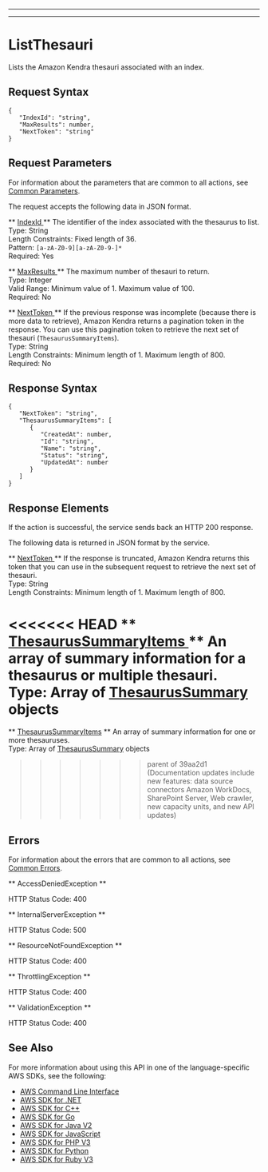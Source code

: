--------

--------

# ListThesauri<a name="API_ListThesauri"></a>

Lists the Amazon Kendra thesauri associated with an index\.

## Request Syntax<a name="API_ListThesauri_RequestSyntax"></a>

```
{
   "IndexId": "string",
   "MaxResults": number,
   "NextToken": "string"
}
```

## Request Parameters<a name="API_ListThesauri_RequestParameters"></a>

For information about the parameters that are common to all actions, see [Common Parameters](CommonParameters.md)\.

The request accepts the following data in JSON format\.

 ** [ IndexId ](#API_ListThesauri_RequestSyntax) **   <a name="Kendra-ListThesauri-request-IndexId"></a>
The identifier of the index associated with the thesaurus to list\.  
Type: String  
Length Constraints: Fixed length of 36\.  
Pattern: `[a-zA-Z0-9][a-zA-Z0-9-]*`   
Required: Yes

 ** [ MaxResults ](#API_ListThesauri_RequestSyntax) **   <a name="Kendra-ListThesauri-request-MaxResults"></a>
The maximum number of thesauri to return\.  
Type: Integer  
Valid Range: Minimum value of 1\. Maximum value of 100\.  
Required: No

 ** [ NextToken ](#API_ListThesauri_RequestSyntax) **   <a name="Kendra-ListThesauri-request-NextToken"></a>
If the previous response was incomplete \(because there is more data to retrieve\), Amazon Kendra returns a pagination token in the response\. You can use this pagination token to retrieve the next set of thesauri \(`ThesaurusSummaryItems`\)\.   
Type: String  
Length Constraints: Minimum length of 1\. Maximum length of 800\.  
Required: No

## Response Syntax<a name="API_ListThesauri_ResponseSyntax"></a>

```
{
   "NextToken": "string",
   "ThesaurusSummaryItems": [ 
      { 
         "CreatedAt": number,
         "Id": "string",
         "Name": "string",
         "Status": "string",
         "UpdatedAt": number
      }
   ]
}
```

## Response Elements<a name="API_ListThesauri_ResponseElements"></a>

If the action is successful, the service sends back an HTTP 200 response\.

The following data is returned in JSON format by the service\.

 ** [ NextToken ](#API_ListThesauri_ResponseSyntax) **   <a name="Kendra-ListThesauri-response-NextToken"></a>
If the response is truncated, Amazon Kendra returns this token that you can use in the subsequent request to retrieve the next set of thesauri\.   
Type: String  
Length Constraints: Minimum length of 1\. Maximum length of 800\.

<<<<<<< HEAD
 ** [ ThesaurusSummaryItems ](#API_ListThesauri_ResponseSyntax) **   <a name="Kendra-ListThesauri-response-ThesaurusSummaryItems"></a>
An array of summary information for a thesaurus or multiple thesauri\.  
Type: Array of [ ThesaurusSummary ](API_ThesaurusSummary.md) objects
=======
 ** [ThesaurusSummaryItems](#API_ListThesauri_ResponseSyntax) **   <a name="Kendra-ListThesauri-response-ThesaurusSummaryItems"></a>
An array of summary information for one or more thesauruses\.  
Type: Array of [ThesaurusSummary](API_ThesaurusSummary.md) objects
>>>>>>> parent of 39aa2d1 (Documentation updates include new features: data source connectors Amazon WorkDocs, SharePoint Server, Web crawler, new capacity units, and new API updates)

## Errors<a name="API_ListThesauri_Errors"></a>

For information about the errors that are common to all actions, see [Common Errors](CommonErrors.md)\.

 ** AccessDeniedException **   
  
HTTP Status Code: 400

 ** InternalServerException **   
  
HTTP Status Code: 500

 ** ResourceNotFoundException **   
  
HTTP Status Code: 400

 ** ThrottlingException **   
  
HTTP Status Code: 400

 ** ValidationException **   
  
HTTP Status Code: 400

## See Also<a name="API_ListThesauri_SeeAlso"></a>

For more information about using this API in one of the language\-specific AWS SDKs, see the following:
+  [ AWS Command Line Interface](https://docs.aws.amazon.com/goto/aws-cli/kendra-2019-02-03/ListThesauri) 
+  [ AWS SDK for \.NET](https://docs.aws.amazon.com/goto/DotNetSDKV3/kendra-2019-02-03/ListThesauri) 
+  [ AWS SDK for C\+\+](https://docs.aws.amazon.com/goto/SdkForCpp/kendra-2019-02-03/ListThesauri) 
+  [ AWS SDK for Go](https://docs.aws.amazon.com/goto/SdkForGoV1/kendra-2019-02-03/ListThesauri) 
+  [ AWS SDK for Java V2](https://docs.aws.amazon.com/goto/SdkForJavaV2/kendra-2019-02-03/ListThesauri) 
+  [ AWS SDK for JavaScript](https://docs.aws.amazon.com/goto/AWSJavaScriptSDK/kendra-2019-02-03/ListThesauri) 
+  [ AWS SDK for PHP V3](https://docs.aws.amazon.com/goto/SdkForPHPV3/kendra-2019-02-03/ListThesauri) 
+  [ AWS SDK for Python](https://docs.aws.amazon.com/goto/boto3/kendra-2019-02-03/ListThesauri) 
+  [ AWS SDK for Ruby V3](https://docs.aws.amazon.com/goto/SdkForRubyV3/kendra-2019-02-03/ListThesauri) 